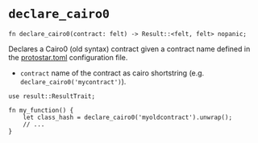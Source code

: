 # `declare_cairo0`

```cairo
fn declare_cairo0(contract: felt) -> Result::<felt, felt> nopanic;
```
Declares a Cairo0 (old syntax) contract given a contract name defined in the [protostar.toml](../../04-configuration-file.md) configuration file.

- `contract` name of the contract as cairo shortstring (e.g. `declare_cairo0('mycontract')`).

```cairo title="Example"
use result::ResultTrait;

fn my_function() {
    let class_hash = declare_cairo0('myoldcontract').unwrap();
    // ...
}
```